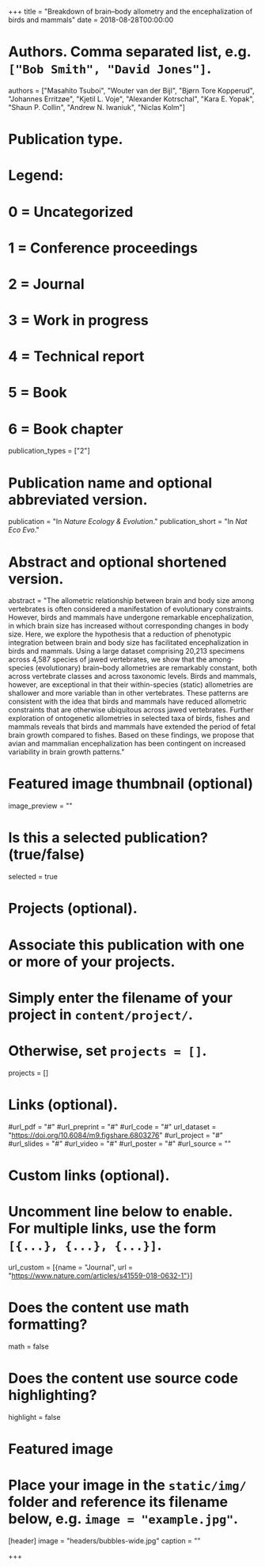 +++
title = "Breakdown of brain–body allometry and the encephalization of birds and mammals"
date = 2018-08-28T00:00:00

# Authors. Comma separated list, e.g. `["Bob Smith", "David Jones"]`.
authors = ["Masahito Tsuboi", "Wouter van der Bijl", "Bjørn Tore Kopperud", "Johannes Erritzøe", "Kjetil L. Voje", "Alexander Kotrschal", "Kara E. Yopak", "Shaun P. Collin", "Andrew N. Iwaniuk", "Niclas Kolm"]

# Publication type.
# Legend:
# 0 = Uncategorized
# 1 = Conference proceedings
# 2 = Journal
# 3 = Work in progress
# 4 = Technical report
# 5 = Book
# 6 = Book chapter
publication_types = ["2"]

# Publication name and optional abbreviated version.
publication = "In *Nature Ecology & Evolution*."
publication_short =  "In *Nat Eco Evo*."

# Abstract and optional shortened version.
abstract = "The allometric relationship between brain and body size among vertebrates is often considered a manifestation of evolutionary constraints. However, birds and mammals have undergone remarkable encephalization, in which brain size has increased without corresponding changes in body size. Here, we explore the hypothesis that a reduction of phenotypic integration between brain and body size has facilitated encephalization in birds and mammals. Using a large dataset comprising 20,213 specimens across 4,587 species of jawed vertebrates, we show that the among-species (evolutionary) brain–body allometries are remarkably constant, both across vertebrate classes and across taxonomic levels. Birds and mammals, however, are exceptional in that their within-species (static) allometries are shallower and more variable than in other vertebrates. These patterns are consistent with the idea that birds and mammals have reduced allometric constraints that are otherwise ubiquitous across jawed vertebrates. Further exploration of ontogenetic allometries in selected taxa of birds, fishes and mammals reveals that birds and mammals have extended the period of fetal brain growth compared to fishes. Based on these findings, we propose that avian and mammalian encephalization has been contingent on increased variability in brain growth patterns."

# Featured image thumbnail (optional)
image_preview = ""

# Is this a selected publication? (true/false)
selected = true

# Projects (optional).
#   Associate this publication with one or more of your projects.
#   Simply enter the filename of your project in `content/project/`.
#   Otherwise, set `projects = []`.
projects = []

# Links (optional).
#url_pdf = "#"
#url_preprint = "#"
#url_code = "#"
url_dataset = "https://doi.org/10.6084/m9.figshare.6803276"
#url_project = "#"
#url_slides = "#"
#url_video = "#"
#url_poster = "#"
#url_source = ""

# Custom links (optional).
#   Uncomment line below to enable. For multiple links, use the form `[{...}, {...}, {...}]`.
url_custom = [{name = "Journal", url = "https://www.nature.com/articles/s41559-018-0632-1"}]

# Does the content use math formatting?
math = false

# Does the content use source code highlighting?
highlight = false

# Featured image
# Place your image in the `static/img/` folder and reference its filename below, e.g. `image = "example.jpg"`.
[header]
image = "headers/bubbles-wide.jpg"
caption = ""

+++

